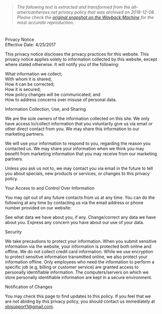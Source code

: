 > *The following text is extracted and transformed from the all-americanheroes.net privacy policy that was archived on 2018-12-08. Please check the [original snapshot on the Wayback Machine](https://web.archive.org/web/20181208182734id_/http%3A//www.all-americanheroes.net/privacy.php) for the most accurate reproduction.*

# 

Privacy Notice   
Effective Date: 4/25/2017 

This privacy notice discloses the privacy practices for this website. This privacy notice applies solely to information collected by this website, except where stated otherwise. It will notify you of the following: 

What information we collect;  
With whom it is shared;  
How it can be corrected;  
How it is secured;  
How policy changes will be communicated; and  
How to address concerns over misuse of personal data.

Information Collection, Use, and Sharing 

We are the sole owners of the information collected on this site. We only have access to/collect information that you voluntarily give us via email or other direct contact from you. We may share this information to our marketing partners. 

We will use your information to respond to you, regarding the reason you contacted us. We may share your information when we think you may benefit from marketing information that you may receive from our marketing partners. 

Unless you ask us not to, we may contact you via email in the future to tell you about specials, new products or services, or changes to this privacy policy. 

Your Access to and Control Over Information 

You may opt out of any future contacts from us at any time. You can do the following at any time by contacting us via the email address or phone number provided on our website: 

See what data we have about you, if any. Change/correct any data we have about you. Express any concern you have about our use of your data. 

Security 

We take precautions to protect your information. When you submit sensitive information via the website, your information is protected both online and offline. We do not collect credit card information. While we use encryption to protect sensitive information transmitted online, we also protect your information offline. Only employees who need the information to perform a specific job (e.g, billing or customer service) are granted access to personally identifiable information. The computers/servers on which we store personally identifiable information are kept in a secure environment. 

Notification of Changes 

You may check this page to find updates to this policy. If you feel that we are not abiding by this privacy policy, you should contact us immediately at sbisupport1@gmail.com.
